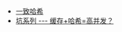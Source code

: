 - [一致哈希](http://mp.weixin.qq.com/s?__biz=MzA3MDExNzcyNA==&mid=2650392231&idx=1&sn=4ff765a663ef714f295a26ed7b864bed&scene=0#wechat_redirect)
- [坑系列 --- 缓存+哈希=高并发？](http://mp.weixin.qq.com/s?__biz=MjM5ODczNTkwMA==&mid=2650107088&idx=1&sn=f1e1d091a2a34ef66073f734827042ac#rd)
